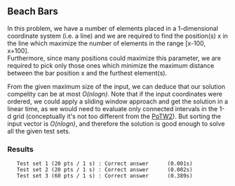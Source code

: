 ## Beach Bars
In this problem, we have a number of elements placed in a 1-dimensional coordinate system (i.e. a line) and we are required to find the position(s) x in the line which maximize the number of elements in the range [x-100, x+100].  
Furthermore, since many positions could maximize this parameter, we are required to pick only those ones which minimize the maximum distance between the bar position x and the furthest element(s). 

From the given maximum size of the input, we can deduce that our solution compelity can be at most *O(nlogn)*. Note that if the input coordinates were ordered, we could apply a sliding window approach and get the solution in a linear time, as we would need to evaluate only connected intervals in the 1-d grid (conceptually it's not too different from the [PoTW2](../deck-cards/)). But sorting the input vector is *O(nlogn)*, and therefore the solution is good enough to solve all the given test sets.

### Results
```
   Test set 1 (20 pts / 1 s) : Correct answer      (0.001s)
   Test set 2 (20 pts / 1 s) : Correct answer      (0.002s)
   Test set 3 (60 pts / 1 s) : Correct answer      (0.389s)
```
